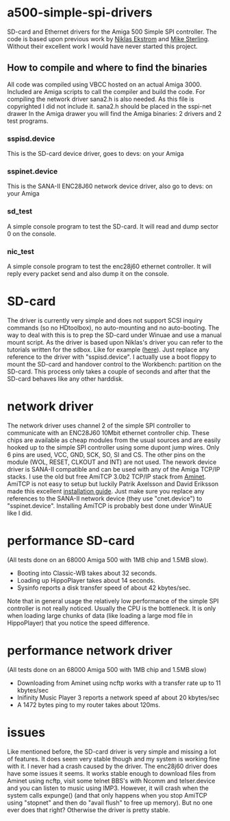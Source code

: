 # a500-simple-spi-drivers
SD-card and Ethernet drivers for the Amiga 500 Simple SPI controller. 
The code is based upon previous work by [Niklas Ekstrom](https://github.com/niklasekstrom/amiga-par-to-spi-adapter) and [Mike Sterling](https://github.com/mikestir/k1208-drivers). Without their excellent work I would have never started this project.

## How to compile and where to find the binaries
All code was compiled using VBCC hosted on an actual Amiga 3000.
Included are Amiga scripts to call the compiler and build the code.
For compiling the network driver sana2.h is also needed. As this file is copyrighted I did not include it.
sana2.h should be placed in the sspi-net drawer
In the Amiga drawer you will find the Amiga binaries: 2 drivers and 2 test programs.
### sspisd.device
This is the SD-card device driver, goes to devs: on your Amiga
### sspinet.device
This is the SANA-II ENC28J60 network device driver, also go to devs: on your Amiga
### sd_test
A simple console program to test the SD-card. It will read and dump sector 0 on the console.
### nic_test
A simple console program to test the enc28j60 ethernet controller.
It will reply every packet send and also dump it on the console.

# SD-card
The driver is currently very simple and does not support SCSI inquiry commands (so no HDtoolbox), no auto-mounting and no auto-booting.
The way to deal with this is to prep the SD-card under Winuae and use a manual mount script. As the driver is based upon Niklas's driver you can refer to the tutorials written for the sdbox. Like for example ([here](https://www.kernelcrash.com/blog/cheap-hard-drive-for-the-amiga-500-with-sdbox/2020/09/26/)). Just replace any reference to the driver with "sspisd.device". I actually use a boot floppy to mount the SD-card and handover control to the Workbench: partition on the SD-card. This process only takes a couple of seconds and after that the SD-card behaves like any other harddisk.

# network driver
The network driver uses channel 2 of the simple SPI controller to communicate with an ENC28J60 10Mbit ethernet controller chip. These chips are available as cheap modules from the usual sources and are  easily hooked up to the simple SPI controller using some dupont jump wires. Only 6 pins are used, VCC, GND, SCK, SO, SI and CS. The other pins on the module (WOL, RESET, CLKOUT and INT) are not used. The nework device driver is SANA-II compatible and can be used with any of the Amiga TCP/IP stacks.
I use the old but free AmiTCP 3.0b2 TCP/IP stack from [Aminet](https://aminet.net/package/comm/net/AmiTCP-bin-30b2). AmiTCP is not easy to setup but luckily Patrik Axelsson and David Eriksson made this excellent [installation guide](http://megaburken.net/~patrik/AmiTCP_Install/). Just make sure you replace any references to the SANA-II network device (they use "cnet.device") to "sspinet.device". Installing AmiTCP is probably best done under WinAUE like I did.

# performance SD-card 
(All tests done on an 68000 Amiga 500 with 1MB chip and 1.5MB slow).
* Booting into Classic-WB takes about 32 seconds.
* Loading up HippoPlayer takes about 14 seconds.
* Sysinfo reports a disk transfer speed of about 42 kbytes/sec.

Note that in general usage the relatively low performance of the simple SPI controller is not really noticed. Usually the CPU is the bottleneck. It is only when loading large chunks of data (like loading a large mod file in HippoPlayer) that you notice the speed difference.

# performance network driver
(All tests done on an 68000 Amiga 500 with 1MB chip and 1.5MB slow)
* Downloading from Aminet using ncftp works with a transfer rate up to 11 kbytes/sec
* Inifinity Music Player 3 reports a network speed af about 20 kbytes/sec
* A 1472 bytes ping to my router takes about 120ms.

# issues
Like mentioned before, the SD-card driver is very simple and missing a lot of features. It does seem very stable though and my system is working fine with it. I never had a crash caused by the driver.
The enc28j60 driver does have some issues it seems. It works stable enough to download files from Aminet using ncftp, visit some telnet BBS's with Ncomm and telser.device and you can listen to music using IMP3. However, it will crash when the system calls expunge() (and that only happens when you stop AmiTCP using "stopnet" and then do "avail flush" to free up memory). But no one ever does that right? Otherwise the driver is pretty stable.

